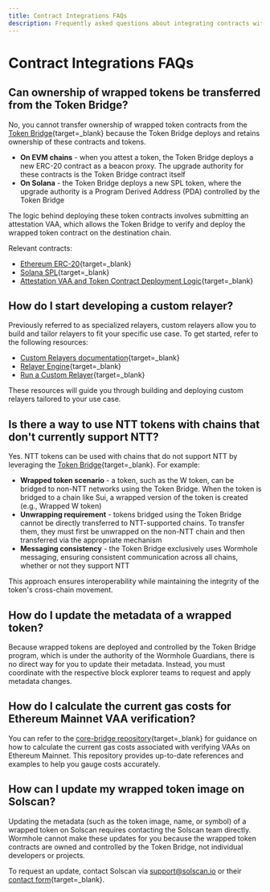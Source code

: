 ```yaml
---
title: Contract Integrations FAQs
description: Frequently asked questions about integrating contracts with Wormhole, including ownership of wrapped tokens and developing custom relayers.
---
```


# Contract Integrations FAQs

## Can ownership of wrapped tokens be transferred from the Token Bridge?

No, you cannot transfer ownership of wrapped token contracts from the [Token Bridge](/docs/learn/messaging/token-bridge/){target=\_blank} because the Token Bridge deploys and retains ownership of these contracts and tokens.

 - **On EVM chains** - when you attest a token, the Token Bridge deploys a new ERC-20 contract as a beacon proxy. The upgrade authority for these contracts is the Token Bridge contract itself
 - **On Solana** - the Token Bridge deploys a new SPL token, where the upgrade authority is a Program Derived Address (PDA) controlled by the Token Bridge

The logic behind deploying these token contracts involves submitting an attestation VAA, which allows the Token Bridge to verify and deploy the wrapped token contract on the destination chain.

Relevant contracts:

 - [Ethereum ERC-20](https://github.com/wormhole-foundation/wormhole/blob/main/ethereum/contracts/bridge/token/Token.sol){target=\_blank}
 - [Solana SPL](https://github.com/wormhole-foundation/wormhole/blob/main/solana/modules/token_bridge/program/src/api/create_wrapped.rs#L128-L145){target=\_blank}
 - [Attestation VAA and Token Contract Deployment Logic](https://github.com/wormhole-foundation/wormhole/blob/main/ethereum/contracts/bridge/Bridge.sol#L385-L431){target=\_blank}

## How do I start developing a custom relayer?

Previously referred to as specialized relayers, custom relayers allow you to build and tailor relayers to fit your specific use case. To get started, refer to the following resources:

 - [Custom Relayers documentation](/docs/learn/infrastructure/relayer/#custom-relayers){target=\_blank}
 - [Relayer Engine](/docs/infrastructure/relayers/run-relayer/#get-started-with-the-relayer-engine){target=\_blank}
 - [Run a Custom Relayer](/docs/infrastructure/relayers/run-relayer/){target=\_blank}

These resources will guide you through building and deploying custom relayers tailored to your use case.

## Is there a way to use NTT tokens with chains that don't currently support NTT?

Yes. NTT tokens can be used with chains that do not support NTT by leveraging the [Token Bridge](/docs/learn/messaging/token-bridge/){target=\_blank}. For example:

- **Wrapped token scenario** - a token, such as the W token, can be bridged to non-NTT networks using the Token Bridge. When the token is bridged to a chain like Sui, a wrapped version of the token is created (e.g., Wrapped W token)
- **Unwrapping requirement** - tokens bridged using the Token Bridge cannot be directly transferred to NTT-supported chains. To transfer them, they must first be unwrapped on the non-NTT chain and then transferred via the appropriate mechanism
- **Messaging consistency** - the Token Bridge exclusively uses Wormhole messaging, ensuring consistent communication across all chains, whether or not they support NTT

This approach ensures interoperability while maintaining the integrity of the token's cross-chain movement.

## How do I update the metadata of a wrapped token?

Because wrapped tokens are deployed and controlled by the Token Bridge program, which is under the authority of the Wormhole Guardians, there is no direct way for you to update their metadata. Instead, you must coordinate with the respective block explorer teams to request and apply metadata changes.

## How do I calculate the current gas costs for Ethereum Mainnet VAA verification?

You can refer to the [core-bridge repository](https://github.com/nonergodic/core-bridge){target=\_blank} for guidance on how to calculate the current gas costs associated with verifying VAAs on Ethereum Mainnet. This repository provides up-to-date references and examples to help you gauge costs accurately.

## How can I update my wrapped token image on Solscan?

Updating the metadata (such as the token image, name, or symbol) of a wrapped token on Solscan requires contacting the Solscan team directly. Wormhole cannot make these updates for you because the wrapped token contracts are owned and controlled by the Token Bridge, not individual developers or projects.

To request an update, contact Solscan via [support@solscan.io](mailto:support@solscan.io) or their [contact form](https://solscan.io/contactus){target=\_blank}.